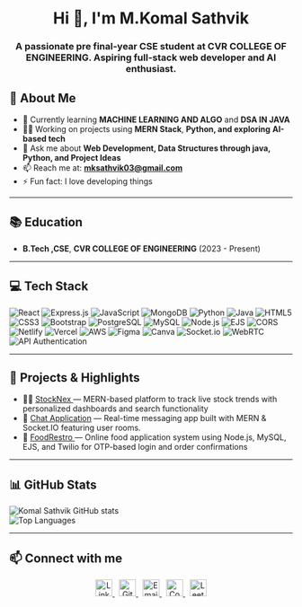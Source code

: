 <h1 align="center">Hi 👋, I'm M.Komal Sathvik</h1>

<h3 align="center">A passionate pre final-year CSE student at CVR COLLEGE OF ENGINEERING. Aspiring full-stack web developer and AI enthusiast.</h3>

## 🚀 About Me

- 🌱 Currently learning **MACHINE LEARNING AND ALGO** and **DSA IN JAVA** 
- 👨‍💻 Working on projects using **MERN Stack**, **Python, and exploring** **AI-based tech** 
- 💬 Ask me about **Web Development, Data Structures through java, Python, and Project Ideas**  
- 📫 Reach me at: **mksathvik03@gmail.com** 
- ⚡ Fun fact: I love developing things

---

## 📚 Education

- **B.Tech ,CSE**, **CVR COLLEGE OF ENGINEERING** (2023 - Present)  

---

## 💻 Tech Stack

![React](https://img.shields.io/badge/React-20232A?style=for-the-badge&logo=react&logoColor=61DAFB)
![Express.js](https://img.shields.io/badge/Express.js-000000?style=for-the-badge&logo=express&logoColor=white)
![JavaScript](https://img.shields.io/badge/JavaScript-F7DF1E?style=for-the-badge&logo=javascript&logoColor=black)
![MongoDB](https://img.shields.io/badge/MongoDB-4EA94B?style=for-the-badge&logo=mongodb&logoColor=white)
![Python](https://img.shields.io/badge/Python-3776AB?style=for-the-badge&logo=python&logoColor=white)
![Java](https://img.shields.io/badge/Java-ED8B00?style=for-the-badge&logo=openjdk&logoColor=white)
![HTML5](https://img.shields.io/badge/HTML5-E34F26?style=for-the-badge&logo=html5&logoColor=white)
![CSS3](https://img.shields.io/badge/CSS3-1572B6?style=for-the-badge&logo=css3&logoColor=white)
![Bootstrap](https://img.shields.io/badge/Bootstrap-563D7C?style=for-the-badge&logo=bootstrap&logoColor=white)
![PostgreSQL](https://img.shields.io/badge/PostgreSQL-316192?style=for-the-badge&logo=postgresql&logoColor=white)
![MySQL](https://img.shields.io/badge/MySQL-4479A1?style=for-the-badge&logo=mysql&logoColor=white)
![Node.js](https://img.shields.io/badge/Node.js-339933?style=for-the-badge&logo=node.js&logoColor=white)
![EJS](https://img.shields.io/badge/EJS-8F4E1C?style=for-the-badge&logo=ejs&logoColor=white)
![CORS](https://img.shields.io/badge/CORS-00599C?style=for-the-badge&logo=cloudflare&logoColor=white)
![Netlify](https://img.shields.io/badge/netlify-%23000000.svg?style=for-the-badge&logo=netlify&logoColor=white)
![Vercel](https://img.shields.io/badge/vercel-%23000000.svg?style=for-the-badge&logo=vercel&logoColor=white)
![AWS](https://img.shields.io/badge/AWS-%23FF9900.svg?style=for-the-badge&logo=amazonaws&logoColor=white)
![Figma](https://img.shields.io/badge/figma-%23F24E1E.svg?style=for-the-badge&logo=figma&logoColor=white)
![Canva](https://img.shields.io/badge/Canva-%2300C4CC.svg?style=for-the-badge&logo=Canva&logoColor=white)
![Socket.io](https://img.shields.io/badge/Socket.io-010101?style=for-the-badge&logo=socket.io&logoColor=white)
![WebRTC](https://img.shields.io/badge/WebRTC-333333?style=for-the-badge&logo=webrtc&logoColor=white)
![API Authentication](https://img.shields.io/badge/API%20Auth-OAuth2%20%7C%20JWT-7B1FA2?style=for-the-badge&logo=auth0&logoColor=white)

---

## 🔭 Projects & Highlights

- 👨‍💻 [ StockNex ](https://github.com/komalsathvik/Stocknex) — MERN-based platform to track live stock trends with personalized dashboards and search functionality
- 💬 [ Chat Application](https://github.com/komalsathvik/Chat-Application) — Real-time messaging app built with MERN & Socket.IO featuring user rooms.  
- 🍔 [  FoodRestro ](https://github.com/komalsathvik/FoodRestro) — Online food application system using Node.js, MySQL, EJS, and Twilio for OTP-based login and order confirmations
---

## 📊 GitHub Stats

![Komal Sathvik GitHub stats](https://github-readme-stats.vercel.app/api?username=komalsathvik&theme=dark&show_icons=true)  
![Top Languages](https://github-readme-stats.vercel.app/api/top-langs/?username=komalsathvik&theme=dark&layout=compact)


---

## 📫 Connect with me


<p align="center">
  <a href="https://www.linkedin.com/in/m-komal-sathvik-a48a26303/?originalSubdomain=in" target="_blank">
    <img src="https://cdn-icons-png.flaticon.com/512/174/174857.png" alt="LinkedIn" width="30" height="30"/>
  </a> &nbsp;
  <a href="https://github.com/" target="_blank">
    <img src="https://cdn-icons-png.flaticon.com/512/733/733553.png" alt="GitHub" width="30" height="30"/>
  </a> &nbsp;
  <a href="mailto:mksathvik03@gmail.com" target="_blank">
    <img src="https://cdn-icons-png.flaticon.com/512/281/281769.png" alt="Email" width="30" height="30"/>
  </a> &nbsp;
  <a href="https://www.codechef.com/users/komalsathvik" target="_blank">
    <img src="https://assets.codechef.com/sites/all/themes/abessive/logo.svg" alt="CodeChef" width="30" height="30"/>
  </a> &nbsp;
  <a href="https://leetcode.com/u/komalsathvik/" target="_blank">
    <img src="https://leetcode.com/static/images/LeetCode_logo_rvs.png" alt="LeetCode" width="30" height="30"/>
  </a>
</p>
